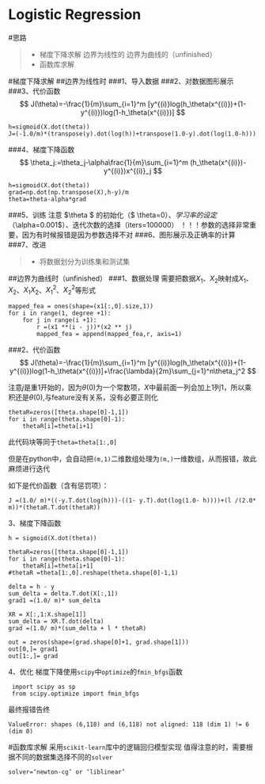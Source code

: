 ﻿# Logistic Regression



#思路

>* 梯度下降求解
边界为线性的
边界为曲线的（unfinished）
>* 函数库求解

#梯度下降求解
##边界为线性时
###1、导入数据
###2、对数据图形展示
###3、代价函数
$$ J(\theta)=-\frac{1}{m}\sum_{i=1}^m
[y^{(i)}log(h_\theta(x^{(i)})+(1-y^{(i)})log(1-h_\theta(x^{(i)})]
$$

    h=sigmoid(X.dot(theta))
    J=(-1.0/m)*(transpose(y).dot(log(h))+transpose(1.0-y).dot(log(1.0-h)))

###4、梯度下降函数
$$
\theta_j:=\theta_j-\alpha\frac{1}{m}\sum_{i=1}^m
(h_\theta(x^{(i)})-y^{(i)})x^{(i)}_j
$$
 

    h=sigmoid(X.dot(theta))
    grad=np.dot(np.transpose(X),h-y)/m
    theta=theta-alpha*grad

###5、训练
注意 $\theta $ 的初始化（$ \theta=0$）、学习率的设定（$\alpha=0.001$）、迭代次数的选择（iters=100000）
！！！参数的选择非常重要，因为有时候报错是因为参数选择不对
###6、图形展示及正确率的计算
###7、改进
>* 将数据划分为训练集和测试集

##边界为曲线时（unfinished）
###1、数据处理
需要把数据$X_1$、$X_2$映射成$X_1$、$X_2$、$X_1X_2$、$X_1^2$、$X_2^2$等形式

  

    mapped_fea = ones(shape=(x1[:,0].size,1))   
    for i in range(1, degree +1):  
        for j in range(i +1):  
            r =(x1 **(i - j))*(x2 ** j)  
            mapped_fea = append(mapped_fea,r, axis=1)
###2、代价函数
$$ J(\theta)=-\frac{1}{m}\sum_{i=1}^m
[y^{(i)}log(h_\theta(x^{(i)})+(1-y^{(i)})log(1-h_\theta(x^{(i)})]+\frac{\lambda}{2m}\sum_{j=1}^n\theta_j^2
$$

注意$j$是重1开始的，因为$\theta(0)$为一个常数项，$X$中最前面一列会加上1列1，所以乘积还是$\theta(0)$,与feature没有关系，没有必要正则化

    thetaR=zeros([theta.shape[0]-1,1])
    for i in range(theta.shape[0]-1):
        thetaR[i]=theta[i+1]
此代码块等同于`theta=theta[1:,0]`

但是在python中，会自动把`(m,1)`二维数组处理为`(m,)`一维数组，从而报错，故此麻烦进行迭代
  

 如下是代价函数（含有惩罚项）：

    J =(1.0/ m)*((-y.T.dot(log(h)))-((1- y.T).dot(log(1.0- h))))+(l /(2.0* m))*(thetaR.T.dot(thetaR)) 

3、梯度下降函数

    h = sigmoid(X.dot(theta))
    
    thetaR=zeros([theta.shape[0]-1,1])
    for i in range(theta.shape[0]-1):
        thetaR[i]=theta[i+1]
    #thetaR =theta[1:,0].reshape(theta.shape[0]-1,1)
    
    delta = h - y  
    sum_delta = delta.T.dot(X[:,1])  
    grad1 =(1.0/ m)* sum_delta  
    
    XR = X[:,1:X.shape[1]]  
    sum_delta = XR.T.dot(delta) 
    grad =(1.0/ m)*(sum_delta + l * thetaR)  
    
    out = zeros(shape=(grad.shape[0]+1, grad.shape[1]))  
    out[0,]= grad1  
    out[1:,]= grad 

4、优化
梯度下降使用`scipy`中`optimize`的`fmin_bfgs`函数

     import scipy as sp
     from scipy.optimize import fmin_bfgs

最终报错告终

    ValueError: shapes (6,118) and (6,118) not aligned: 118 (dim 1) != 6 (dim 0)



#函数库求解
采用`scikit-learn`库中的逻辑回归模型实现
值得注意的时，需要根据不同的数据集选择不同的`solver`

    solver=‘newton-cg’ or ‘liblinear’
